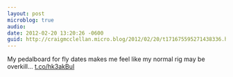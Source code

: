 ```yaml
---
layout: post
microblog: true
audio: 
date: 2012-02-20 13:20:26 -0600
guid: http://craigmcclellan.micro.blog/2012/02/20/t171675595271438336.html
---
```

My pedalboard for fly dates makes me feel like my normal rig may be overkill... [t.co/hk3akBuI](http://t.co/hk3akBuI)
